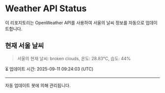 
# Weather API Status

이 리포지토리는 OpenWeather API를 사용하여 서울의 날씨 정보를 자동으로 업데이트합니다.

## 현재 서울 날씨
> 서울의 현재 날씨: broken clouds, 온도: 28.83°C, 습도: 44%

⏳ 업데이트 시간: 2025-09-11 09:24:03 (UTC)

---
자동 업데이트 봇에 의해 관리됩니다.
